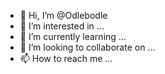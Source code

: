 - 👋 Hi, I’m @Odlebodle
- 👀 I’m interested in ...
- 🌱 I’m currently learning ...
- 💞️ I’m looking to collaborate on ...
- 📫 How to reach me ...

<!---
Odlebodle/Odlebodle is a ✨ special ✨ repository because its `README.md` (this file) appears on your GitHub profile.
You can click the Preview link to take a look at your changes.
--->
